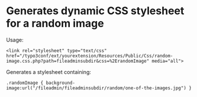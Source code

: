 
Generates dynamic CSS stylesheet for a random image
===================================

Usage:

	<link rel="stylesheet" type="text/css" href="/typo3conf/ext/yourextension/Resources/Public/Css/random-image.css.php?path=fileadminsubdir&css=%2ErandomImage" media="all">

Generates a stylesheet containing:

	.randomImage { background-image:url("/fileadmin/fileadminsubdir/random/one-of-the-images.jpg") }

